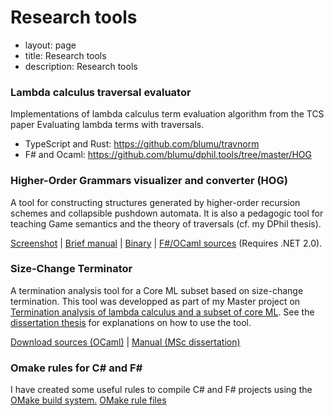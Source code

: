 Research tools
==============

 - layout: page
 - title: Research tools
 - description: Research tools

### Lambda calculus traversal evaluator

Implementations of lambda calculus term evaluation algorithm from the TCS paper Evaluating lambda terms with traversals. 

- TypeScript and Rust: https://github.com/blumu/travnorm
- F# and Ocaml: https://github.com/blumu/dphil.tools/tree/master/HOG

### Higher-Order Grammars visualizer and converter (HOG)

A tool for constructing structures generated by higher-order recursion schemes and collapsible pushdown automata. It is also a pedagogic tool for teaching Game semantics and the theory of traversals (cf. my DPhil thesis).

[Screenshot](../hog003_2.png)
 | [Brief manual](../rscpdatool_doc.pdf)
 | [Binary](../hog_exe.zip)
 | [F\#/OCaml sources](../hog_src.zip) (Requires .NET 2.0).

### Size-Change Terminator
A termination analysis tool for a Core ML subset based on size-change termination.
This tool was developped as part of my Master project on [Termination analysis of lambda calculus and a subset of core ML](../#mscthesis). See the [dissertation thesis](../mscthesis.pdf) for explanations on how to use the tool.

[Download sources (OCaml)](sct-sources-latest.tar.gz)
 | [Manual (MSc dissertation)](../mscthesis.pdf)

### Omake rules for C\# and F\#

I have created some useful rules to compile C\# and F\# projects using the
[OMake build system.](http://omake.metaprl.org/index.html)
[OMake rule files](../fcsharp_omake.zip)

